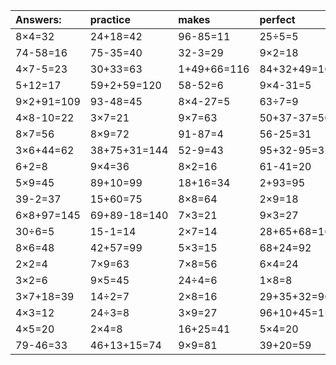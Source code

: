 | Answers: | practice | makes | perfect | ! |
| :--- | :--- | :--- | :--- | :--- |
| 8×4=32 | 24+18=42 | 96-85=11 | 25÷5=5 | 7×5-23=12 | 
| 74-58=16 | 75-35=40 | 32-3=29 | 9×2=18 | 6×9=54 | 
| 4×7-5=23 | 30+33=63 | 1+49+66=116 | 84+32+49=165 | 8×3+87=111 | 
| 5+12=17 | 59+2+59=120 | 58-52=6 | 9×4-31=5 | 6×8=48 | 
| 9×2+91=109 | 93-48=45 | 8×4-27=5 | 63÷7=9 | 56+29=85 | 
| 4×8-10=22 | 3×7=21 | 9×7=63 | 50+37-37=50 | 8×5=40 | 
| 8×7=56 | 8×9=72 | 91-87=4 | 56-25=31 | 12÷6=2 | 
| 3×6+44=62 | 38+75+31=144 | 52-9=43 | 95+32-95=32 | 6×6=36 | 
| 6+2=8 | 9×4=36 | 8×2=16 | 61-41=20 | 2×5+14=24 | 
| 5×9=45 | 89+10=99 | 18+16=34 | 2+93=95 | 84+70+51=205 | 
| 39-2=37 | 15+60=75 | 8×8=64 | 2×9=18 | 5×6+86=116 | 
| 6×8+97=145 | 69+89-18=140 | 7×3=21 | 9×3=27 | 72-6=66 | 
| 30÷6=5 | 15-1=14 | 2×7=14 | 28+65+68=161 | 3×6-1=17 | 
| 8×6=48 | 42+57=99 | 5×3=15 | 68+24=92 | 55+59+12=126 | 
| 2×2=4 | 7×9=63 | 7×8=56 | 6×4=24 | 1×6=6 | 
| 3×2=6 | 9×5=45 | 24÷4=6 | 1×8=8 | 31-26=5 | 
| 3×7+18=39 | 14÷2=7 | 2×8=16 | 29+35+32=96 | 4×9=36 | 
| 4×3=12 | 24÷3=8 | 3×9=27 | 96+10+45=151 | 63÷9=7 | 
| 4×5=20 | 2×4=8 | 16+25=41 | 5×4=20 | 8×3=24 | 
| 79-46=33 | 46+13+15=74 | 9×9=81 | 39+20=59 | 9×1=9 | 
